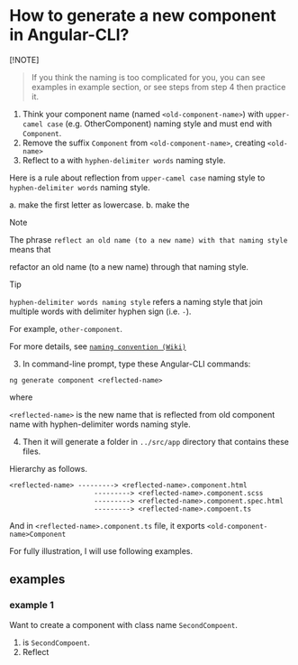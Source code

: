 # How to generate a new component in Angular-CLI?

[!NOTE]
> If you think the naming is too complicated for you, you can see examples in example section, or see steps from step 4 then practice it.

1. Think your component name (named `<old-component-name>`) with `upper-camel case` (e.g. OtherComponent) naming style and must end with `Component`.
2. Remove the suffix `Component` from `<old-component-name>`, creating `<old-name>` 
3. Reflect <old-name> to a <new-name> with `hyphen-delimiter words` naming style.

Here is a rule about reflection from `upper-camel case` naming style to `hyphen-delimiter words` naming style.

a. make the first letter as lowercase.
b. make the 


  
  

> [!NOTE]
> The phrase `reflect an old name (to a new name) with that naming style` means that
>
> refactor an old name (to a new name) through that naming style.

> [!TIP]
> `hyphen-delimiter words naming style` refers a naming style that join multiple words with delimiter hyphen sign (i.e. `-`).
>
> For example, `other-component`.
>
> For more details, see [`naming convention (Wiki)`](https://en.wikipedia.org/wiki/Naming_convention_(programming))

3. In command-line prompt, type these Angular-CLI commands:

```
ng generate component <reflected-name>
```

where 

`<reflected-name>` is the new name that is reflected from old component name with hyphen-delimiter words naming style.

4. Then it will generate a folder in `../src/app` directory that contains these files.

Hierarchy as follows.

```
<reflected-name> ---------> <reflected-name>.component.html
                     ---------> <reflected-name>.component.scss
                     ---------> <reflected-name>.component.spec.html
                     ---------> <reflected-name>.compoent.ts
```

And in `<reflected-name>.component.ts` file, it exports `<old-component-name>Component`

For fully illustration, I will use following examples.

## examples
### example 1
Want to create a component with class name `SecondCompoent`.

1. <old-component-name> is `SecondCompoent`.
2. Reflect 

